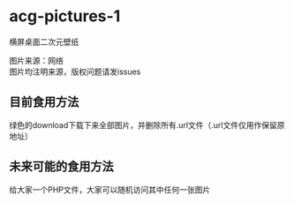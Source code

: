 # acg-pictures-1
横屏桌面二次元壁纸

图片来源：网络  
图片均注明来源，版权问题请发issues

## 目前食用方法
绿色的download下载下来全部图片，并删除所有.url文件（.url文件仅用作保留原地址）  

## 未来可能的食用方法
给大家一个PHP文件，大家可以随机访问其中任何一张图片